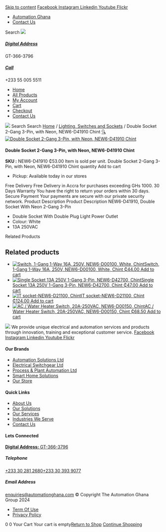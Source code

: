 [Skip to content](https://store.automationghana.com/product/double-socket-new6-d41910-chint/#content)
[ Facebook ](https://www.facebook.com/automationgh/) [ Instagram ](https://www.instagram.com/automationgh/) [ Linkedin ](https://www.linkedin.com/company/the-automation-ghana-limited/) [ Youtube ](https://www.youtube.com/channel/UCurrRDUSm5oIW39VXjn1u0w) [ Flickr ](https://www.flickr.com/photos/181794037@N07/)
  * [ Automation Ghana ](https://automationghana.com)
  * [ Contact Us ](https://store.automationghana.com/contact/)


Search
[ ![](https://store.automationghana.com/wp-content/uploads/2024/04/Website-TAGG-Logo-BLUE.png) ](https://store.automationghana.com/)
[ ](https://maps.app.goo.gl/m4xeaagWCNbLk4jM6)
#####  [ Digital Address ](https://maps.app.goo.gl/m4xeaagWCNbLk4jM6)
GT-366-3796 
[ ](tel:+233550055511)
#####  [ Call ](tel:+233550055511)
+233 55 005 5511 
  * [Home](https://store.automationghana.com/)
  * [All Products](https://store.automationghana.com/shop/)
  * [My Account](https://store.automationghana.com/my-account/)
  * [Cart](https://store.automationghana.com/cart/)
  * [Checkout](https://store.automationghana.com/checkout/)
  * [Contact Us](https://store.automationghana.com/contact/)


[![](https://store.automationghana.com/wp-content/uploads/2024/04/AutomationGhana_logo_white.png)](https://store.automationghana.com)
Search
Search
[Home](https://store.automationghana.com) / [Lighting, Switches and Sockets](https://store.automationghana.com/product-category/lighting-switches-and-sockets/) / Double Socket 2-Gang 3-Pin, with Neon, NEW6-D41910 Chint
[🔍](https://store.automationghana.com/product/double-socket-new6-d41910-chint/)
[![Double Socket 2-Gang 3-Pin, with Neon, NEW6-D41910 Chint](https://store.automationghana.com/wp-content/uploads/2019/12/SOCKET-2.jpg)](https://store.automationghana.com/wp-content/uploads/2019/12/SOCKET-2.jpg)
####  Double Socket 2-Gang 3-Pin, with Neon, NEW6-D41910 Chint 
**SKU :** NEW6-D41910 
₵53.00
Item is sold per unit.
Double Socket 2-Gang 3-Pin, with Neon, NEW6-D41910 Chint quantity
Add to cart
  * Pickup: Available today in our stores


Free Delivery 
Free Delivery in Accra for purchases exceeding GHs 1000. 
30 Days Warranty 
You have the right to return your orders within 30 days. 
Secure Payment 
Your payments are secure with our private security network. 
Product Description
Product Description
NEW6-D41910, Double Socket With Neon 2-Gang 3-Pin 
  * Double Socket With Double Plug Light Power Outlet
  * Colour: White
  * 13A 250VAC


Related Products 
## Related products
  * [![Switch, 1-Gang 1-Way 16A, 250V, NEW6-D00100, White, Chint](https://store.automationghana.com/wp-content/uploads/2020/04/1-gang-white-300x300.jpg)Switch, 1-Gang 1-Way 16A, 250V, NEW6-D00100, White, Chint ₵44.00 ](https://store.automationghana.com/product/switch-new6-d00100-chint/)
[Add to cart](https://store.automationghana.com/product/double-socket-new6-d41910-chint/?add-to-cart=1541)
  * [![Single Socket 13A 250V 1-Gang 3-Pin, NEW6-D42700, Chint](https://store.automationghana.com/wp-content/uploads/2020/04/ONLINE-STORE-SOCKET-7-300x300.jpg)Single Socket 13A 250V 1-Gang 3-Pin, NEW6-D42700, Chint ₵47.00 ](https://store.automationghana.com/product/single-socket-new6-d42700-chint/)
[Add to cart](https://store.automationghana.com/product/double-socket-new6-d41910-chint/?add-to-cart=1527)
  * [![IT socket-NEW6-D21100, Chint](https://store.automationghana.com/wp-content/uploads/2020/04/the-two-300x300.jpg)IT socket-NEW6-D21100, Chint ₵124.00 ](https://store.automationghana.com/product/it-socket-new6-d21100-chint/)
[Add to cart](https://store.automationghana.com/product/double-socket-new6-d41910-chint/?add-to-cart=1519)
  * [![AC / Water Heater Switch, 20A-250VAC, NEW6-D00150, Chint](https://store.automationghana.com/wp-content/uploads/2020/04/ac-water-heater-300x300.jpg)AC / Water Heater Switch, 20A-250VAC, NEW6-D00150, Chint ₵68.50 ](https://store.automationghana.com/product/ac-water-heater-switch-new6-d00150-chint/)
[Add to cart](https://store.automationghana.com/product/double-socket-new6-d41910-chint/?add-to-cart=1502)


![](https://store.automationghana.com/wp-content/uploads/2024/04/AutomationGhana_logo_white.png)
We provide unique electrical and automation services and products through innovation, training and exceptional customer service.
[ Facebook ](https://www.facebook.com/automationgh/) [ Instagram ](https://www.instagram.com/automationgh/) [ Linkedin ](https://www.linkedin.com/company/the-automation-ghana-limited/) [ Youtube ](https://www.youtube.com/channel/UCurrRDUSm5oIW39VXjn1u0w) [ Flickr ](https://www.flickr.com/photos/181794037@N07/)
#### Our Brands
  * [ Automation Solutions Ltd ](https://store.automationghana.com/product/double-socket-new6-d41910-chint/)
  * [ Electrical Switchgear Ltd ](https://store.automationghana.com/product/double-socket-new6-d41910-chint/)
  * [ Process & Plant Automation Ltd ](https://store.automationghana.com/product/double-socket-new6-d41910-chint/)
  * [ Smart Home Solutions ](https://store.automationghana.com/product/double-socket-new6-d41910-chint/)
  * [ Our Store ](https://store.automationghana.com/product/double-socket-new6-d41910-chint/)


#### Quick Links
  * [ About Us ](https://store.automationghana.com/product/double-socket-new6-d41910-chint/)
  * [ Our Solutions ](https://store.automationghana.com/product/double-socket-new6-d41910-chint/)
  * [ Our Services ](https://store.automationghana.com/product/double-socket-new6-d41910-chint/)
  * [ Industries We Serve ](https://store.automationghana.com/product/double-socket-new6-d41910-chint/)
  * [ Contact Us ](https://store.automationghana.com/product/double-socket-new6-d41910-chint/)


#### Lets Connected
[**Digital Address:** GT-366-3796](https://maps.app.goo.gl/m4xeaagWCNbLk4jM6)
#####  Telephone 
[ +233 30 281 2680](tel:+233302812680)[+233 30 393 9077](https://store.automationghana.com/product/double-socket-new6-d41910-chint/+233303939077)
#####  Email Address 
enquiries@automationghana.com 
© Copyright The Automation Ghana Group 2024
  * [ Term Of Use ](https://store.automationghana.com/product/double-socket-new6-d41910-chint/)
  * [ Privacy Policy ](https://store.automationghana.com/product/double-socket-new6-d41910-chint/)


0
0
Your Cart
Your cart is empty[Return to Shop](https://store.automationghana.com/shop/)
[Continue Shopping](https://store.automationghana.com/product/double-socket-new6-d41910-chint/)
